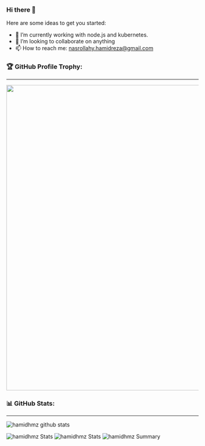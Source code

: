 ### Hi there 👋


Here are some ideas to get you started:

- 🔭 I’m currently working with node.js and kubernetes.
- 👯 I’m looking to collaborate on anything
- 📫 How to reach me: nasrollahy.hamidreza@gmail.com

### 🏆 GitHub Profile Trophy:
---
<a href="https://github.com/ryo-ma/github-profile-trophy">
  <img width=800 src="https://github-profile-trophy.vercel.app/?username=hamidhmz&column=8&theme=algolia&no-frame=true&no-bg=true"/>
</a>

### 📊 GitHub Stats:
---
![hamidhmz github stats](https://github-readme-stats.vercel.app/api?username=hamidhmz&theme=algolia&show_icons=true&count_private=true)

![hamidhmz Stats](https://github-profile-summary-cards.vercel.app/api/cards/repos-per-language?username=hamidhmz&theme=solarized_dark)
![hamidhmz Stats](https://github-profile-summary-cards.vercel.app/api/cards/most-commit-language?username=hamidhmz&theme=solarized_dark)
![hamidhmz Summary](https://github-profile-summary-cards.vercel.app/api/cards/profile-details?username=hamidhmz&theme=solarized_dark)
